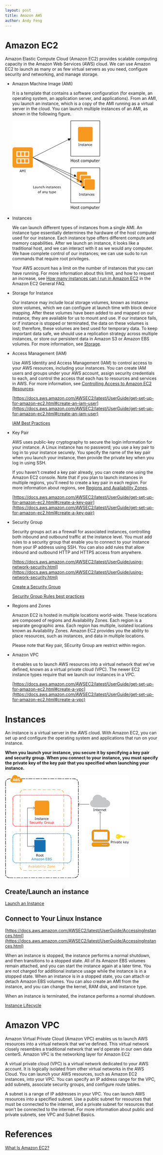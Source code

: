 ```yaml
---
layout: post
title: Amazon AWS
author: Andy Feng
---
```


# Amazon EC2 #
Amazon Elastic Compute Cloud (Amazon EC2) provides scalable computing capacity in the Amazon Web Services (AWS) cloud. We can use Amazon EC2 to launch as many or as few virtual servers as you need, configure security and networking, and manage storage. 

- Amazon Machine Image (AMI)
 
	It is a template that contains a software configuration (for example, an operating system, an application server, and applications). From an AMI, you launch an instance, which is a copy of the AMI running as a virtual server in the cloud. You can launch multiple instances of an AMI, as shown in the following figure.

	![](/images/posts/20181215-aws-1.png)

- Instances

	We can launch different types of instances from a single AMI. An instance type essentially determines the hardware of the host computer used for our instance. Each instance type offers different compute and memory capabilities. After we launch an instance, it looks like a traditional host, and we can interact with it as we would any computer. We have complete control of our instances; we can use sudo to run commands that require root privileges.

	Your AWS account has a limit on the number of instances that you can have running. For more information about this limit, and how to request an increase, see [How many instances can I run in Amazon EC2](https://aws.amazon.com/ec2/faqs/#How_many_instances_can_I_run_in_Amazon_EC2) in the Amazon EC2 General FAQ.

- Storage for Instance

	Our instance may include local storage volumes, known as instance store volumes, which we can configure at launch time with block device mapping. After these volumes have been added to and mapped on our instance, they are available for us to mount and use. If our instance fails, or if instance is stopped or terminated, the data on these volumes is lost; therefore, these volumes are best used for temporary data. To keep important data safe, we should use a replication strategy across multiple instances, or store our persistent data in Amazon S3 or Amazon EBS volumes. For more information, see [Storage](https://docs.aws.amazon.com/AWSEC2/latest/UserGuide/Storage.html).

- Access Management (IAM) 

	Use AWS Identity and Access Management (IAM) to control access to your AWS resources, including your instances. You can create IAM users and groups under your AWS account, assign security credentials to each, and control the access that each has to resources and services in AWS. For more information, see [Controlling Access to Amazon EC2 Resources](https://docs.aws.amazon.com/AWSEC2/latest/UserGuide/UsingIAM.html).

	[https://docs.aws.amazon.com/AWSEC2/latest/UserGuide/get-set-up-for-amazon-ec2.html#create-an-iam-user](https://docs.aws.amazon.com/AWSEC2/latest/UserGuide/get-set-up-for-amazon-ec2.html#create-an-iam-user)

	[IAM Best Practices](https://docs.aws.amazon.com/IAM/latest/UserGuide/best-practices.html)

- Key Pair

	AWS uses public-key cryptography to secure the login information for your instance. A Linux instance has no password; you use a key pair to log in to your instance securely. You specify the name of the key pair when you launch your instance, then provide the private key when you log in using SSH.

	If you haven't created a key pair already, you can create one using the Amazon EC2 console. Note that if you plan to launch instances in multiple regions, you'll need to create a key pair in each region. For more information about regions, see [Regions and Availability Zones](https://docs.aws.amazon.com/AWSEC2/latest/UserGuide/resources.html).

	[https://docs.aws.amazon.com/AWSEC2/latest/UserGuide/get-set-up-for-amazon-ec2.html#create-a-key-pair](https://docs.aws.amazon.com/AWSEC2/latest/UserGuide/get-set-up-for-amazon-ec2.html#create-a-key-pair)

- Security Group

	Security groups act as a firewall for associated instances, controlling both inbound and outbound traffic at the instance level. You must add rules to a security group that enable you to connect to your instance from your IP address using SSH. You can also add rules that allow inbound and outbound HTTP and HTTPS access from anywhere.

	[https://docs.aws.amazon.com/AWSEC2/latest/UserGuide/using-network-security.html](https://docs.aws.amazon.com/AWSEC2/latest/UserGuide/using-network-security.html)

	[Create a Security Group](https://docs.aws.amazon.com/AWSEC2/latest/UserGuide/get-set-up-for-amazon-ec2.html#create-a-base-security-group)

	[Security Group Rules best practices](https://docs.aws.amazon.com/AWSEC2/latest/UserGuide/using-network-security.html#security-group-rules)

- Regions and Zones

	Amazon EC2 is hosted in multiple locations world-wide. These locations are composed of regions and Availability Zones. Each region is a separate geographic area. Each region has multiple, isolated locations known as Availability Zones. Amazon EC2 provides you the ability to place resources, such as instances, and data in multiple locations. 

	Please note that Key pair, SEcurity Group are restrict within region. 

- Amazon VPC 

	It enables us to launch AWS resources into a virtual network that we've defined, known as a virtual private cloud (VPC). The newer EC2 instance types require that we launch our instances in a VPC. 

	[https://docs.aws.amazon.com/AWSEC2/latest/UserGuide/get-set-up-for-amazon-ec2.html#create-a-vpc](https://docs.aws.amazon.com/AWSEC2/latest/UserGuide/get-set-up-for-amazon-ec2.html#create-a-vpc)

# Instances

An instance is a virtual server in the AWS cloud. With Amazon EC2, you can set up and configure the operating system and applications that run on your instance. 

**When you launch your instance, you secure it by specifying a key pair and security group. When you connect to your instance, you must specify the private key of the key pair that you specified when launching your instance.**

![](/images/posts/20181215-aws-2.png)

## Create/Launch an instance

[Launch an Instance](https://docs.aws.amazon.com/AWSEC2/latest/UserGuide/EC2_GetStarted.html#ec2-launch-instance)

## Connect to Your Linux Instance

[https://docs.aws.amazon.com/AWSEC2/latest/UserGuide/AccessingInstances.html](https://docs.aws.amazon.com/AWSEC2/latest/UserGuide/AccessingInstances.html)

When an instance is stopped, the instance performs a normal shutdown, and then transitions to a stopped state. All of its Amazon EBS volumes remain attached, and you can start the instance again at a later time. You are not charged for additional instance usage while the instance is in a stopped state. When an instance is in a stopped state, you can attach or detach Amazon EBS volumes. You can also create an AMI from the instance, and you can change the kernel, RAM disk, and instance type.

When an instance is terminated, the instance performs a normal shutdown. 

[Instance Lifecycle](https://docs.aws.amazon.com/AWSEC2/latest/UserGuide/ec2-instance-lifecycle.html)

# Amazon VPC #

Amazon Virtual Private Cloud (Amazon VPC) enables us to launch AWS resources into a virtual network that we've defined. This virtual network closely resembles a traditional network that we'd operate in our own data centerS. Amazon VPC is the networking layer for Amazon EC2

A virtual private cloud (VPC) is a virtual network dedicated to your AWS account. It is logically isolated from other virtual networks in the AWS Cloud. You can launch your AWS resources, such as Amazon EC2 instances, into your VPC. You can specify an IP address range for the VPC, add subnets, associate security groups, and configure route tables.

A subnet is a range of IP addresses in your VPC. You can launch AWS resources into a specified subnet. Use a public subnet for resources that must be connected to the internet, and a private subnet for resources that won't be connected to the internet. For more information about public and private subnets, see VPC and Subnet Basics.
	

# References #
[What Is Amazon EC2?](https://docs.aws.amazon.com/AWSEC2/latest/UserGuide/concepts.html)